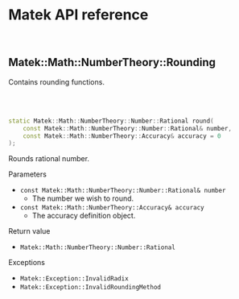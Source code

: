 # Matek API reference

<br/>

## Matek::Math::NumberTheory::Rounding

Contains rounding functions.<br/>

<br/><br/>



```c++
static Matek::Math::NumberTheory::Number::Rational round(
	const Matek::Math::NumberTheory::Number::Rational& number,
	const Matek::Math::NumberTheory::Accuracy& accuracy = 0
);
```

Rounds rational number.

Parameters
- `const Matek::Math::NumberTheory::Number::Rational& number`
	- The number we wish to round.
- `const Matek::Math::NumberTheory::Accuracy& accuracy`
	- The accuracy definition object.

Return value
- `Matek::Math::NumberTheory::Number::Rational`

Exceptions
- `Matek::Exception::InvalidRadix`
- `Matek::Exception::InvalidRoundingMethod`

<br/><br/>